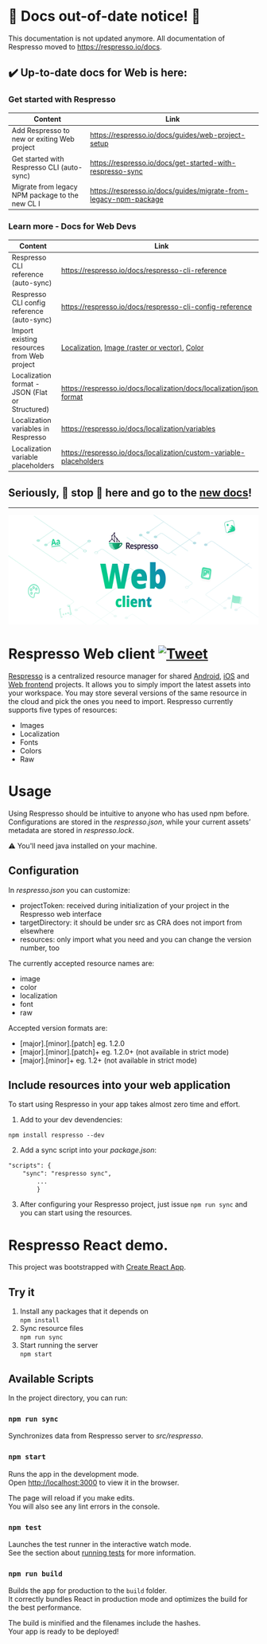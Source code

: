 # 🛑 Docs out-of-date notice! 🛑
This documentation is not updated anymore. 
All documentation of Respresso moved to https://respresso.io/docs.
## ✔️ Up-to-date docs for Web is here:
### Get started with Respresso
| Content                                          | Link                                                                         |
| ------------------------------------------------ | -----------------------------------------------------------------------------|
| Add Respresso to new or exiting Web project      | https://respresso.io/docs/guides/web-project-setup                           |
| Get started with Respresso CLI (auto-sync)       | https://respresso.io/docs/get-started-with-respresso-sync                    |
| Migrate from legacy NPM package to the new CL  I | https://respresso.io/docs/guides/migrate-from-legacy-npm-package             |

### Learn more - Docs for Web Devs
| Content                                          | Link                                                                         |
| ------------------------------------------------ | -----------------------------------------------------------------------------|
| Respresso CLI reference (auto-sync)              | https://respresso.io/docs/respresso-cli-reference                            |
| Respresso CLI config reference (auto-sync)       | https://respresso.io/docs/respresso-cli-config-reference                     |
| Import existing resources from Web project       | [Localization](https://respresso.io/docs/localization/import), [Image (raster or vector)](https://respresso.io/docs/image/import), [Color](https://respresso.io/docs/color/import) |
| Localization format - JSON (Flat or Structured)  | https://respresso.io/docs/localization/docs/localization/json-format         |
| Localization variables in Respresso              | https://respresso.io/docs/localization/variables                             |
| Localization variable placeholders               | https://respresso.io/docs/localization/custom-variable-placeholders          |

## Seriously, 🛑 stop 🛑 here and go to the [new docs](https://respresso.io/docs/guides/web-project-setup)!  

---

[<div align="center"><img src="https://github.com/pontehu/respresso-react/blob/cra-react-intl/images/header_web.png" height="220" /></div>](https://respresso.io)  

# Respresso Web client [![Tweet](https://img.shields.io/twitter/url/http/shields.io.svg?style=social)](https://twitter.com/intent/tweet?text=Save%20development%20time%21%20Respresso%20automatically%20transforms%20and%20delivers%20your%20digital%20assets%20into%20your%20projects&url=https://respresso.io&via=respresso_io&hashtags=developer,tool,localization,image,resources,digital-assets,convert,automation)  

[Respresso](https://respresso.io) is a centralized resource manager for shared [Android](https://github.com/pontehu/respresso-client-android), [iOS](https://github.com/pontehu/respresso-client-ios) and [Web frontend](https://github.com/pontehu/respresso-sync-for-clients#web) projects.
It allows you to simply import the latest assets into your workspace.
You may store several versions of the same resource in the cloud and pick the ones you need to import.
Respresso currently supports five types of resources:
* Images
* Localization
* Fonts
* Colors
* Raw  


# Usage

Using Respresso should be intuitive to anyone who has used npm before.
Configurations are stored in the *respresso.json*, while your current assets’ metadata are stored in *respresso.lock*.

⚠️ You'll need java installed on your machine.

## Configuration

In *respresso.json* you can customize:
- projectToken: received during initialization of your project in the Respresso web interface
- targetDirectory: it should be under src as CRA does not import from elsewhere
- resources: only import what you need and you can change the version number, too

The currently accepted resource names are:
* image
* color
* localization
* font
* raw
        
Accepted version formats are:
* [major].[minor].[patch]         eg. 1.2.0
* [major].[minor].[patch]+         eg. 1.2.0+ (not available in strict mode)
* [major].[minor]+                eg. 1.2+ (not available in strict mode)

## Include resources into your web application

To start using Respresso in your app takes almost zero time and effort. 

1. Add to your dev devendencies:   
```
npm install respresso --dev
```
2. Add a sync script into your *package.json*:
```
"scripts": {
	"sync": "respresso sync",
        ...
        }
```
3. After configuring your Respresso project, just issue ```npm run sync``` and you can start using the resources.


# Respresso React demo.

This project was bootstrapped with [Create React App](https://github.com/facebook/create-react-app).

## Try it

1. Install any packages that it depends on   
```npm install```
2. Sync resource files   
```npm run sync```
3. Start running the server  
```npm start```

## Available Scripts

In the project directory, you can run:

### `npm run sync`

Synchronizes data from Respresso server to *src/respresso*.

### `npm start`

Runs the app in the development mode.<br>
Open [http://localhost:3000](http://localhost:3000) to view it in the browser.

The page will reload if you make edits.<br>
You will also see any lint errors in the console.

### `npm test`

Launches the test runner in the interactive watch mode.<br>
See the section about [running tests](https://facebook.github.io/create-react-app/docs/running-tests) for more information.

### `npm run build`

Builds the app for production to the `build` folder.<br>
It correctly bundles React in production mode and optimizes the build for the best performance.

The build is minified and the filenames include the hashes.<br>
Your app is ready to be deployed!
